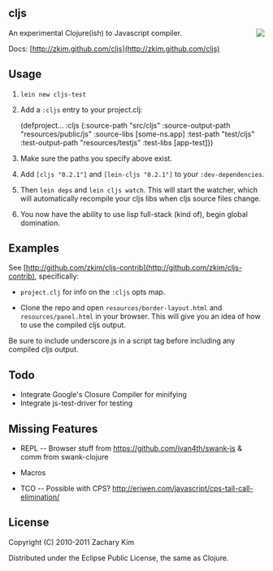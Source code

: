 ## cljs

<img src="https://secure.travis-ci.org/zkim/cljs.png" align="right" />

An experimental Clojure(ish) to Javascript compiler.

Docs: [http://zkim.github.com/cljs](http://zkim.github.com/cljs)

## Usage

1. `lein new cljs-test`

2. Add a `:cljs` entry to your project.clj:

    (defproject...
      :cljs {:source-path "src/cljs"
             :source-output-path "resources/public/js"
             :source-libs [some-ns.app]
             :test-path "test/cljs"
             :test-output-path "resources/testjs"
             :test-libs [app-test]})


3. Make sure the paths you specify above exist.

4. Add `[cljs "0.2.1"]` and `[lein-cljs "0.2.1"]` to your `:dev-dependencies`.

5. Then `lein deps` and `lein cljs watch`.  This will start the watcher,
which will automatically recompile your cljs libs when cljs source
files change.

6. You now have the ability to use lisp full-stack (kind of), begin
global domination.


## Examples

See
[http://github.com/zkim/cljs-contrib](http://github.com/zkim/cljs-contrib),
specifically:

* `project.clj` for info on the `:cljs` opts map.

* Clone the repo and open `resources/border-layout.html` and
`resources/panel.html` in your browser.  This will give you an idea of
 how to use the compiled cljs output.

Be sure to include underscore.js in a script tag before including any
compiled cljs output.


## Todo

* Integrate Google's Closure Compiler for minifying
* Integrate js-test-driver for testing


## Missing Features

* REPL -- Browser stuff from https://github.com/ivan4th/swank-js &
  comm from swank-clojure

* Macros

* TCO -- Possible with CPS? http://eriwen.com/javascript/cps-tail-call-elimination/


## License

Copyright (C) 2010-2011 Zachary Kim

Distributed under the Eclipse Public License, the same as Clojure.
